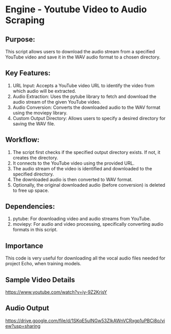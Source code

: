 # Engine - Youtube Video to Audio Scraping


## Purpose:
This script allows users to download the audio stream from a specified YouTube video and save it in the WAV audio format to a chosen directory.

## Key Features:

1.  URL Input: Accepts a YouTube video URL to identify the video from which audio will be extracted.
2.  Audio Extraction: Uses the pytube library to fetch and download the audio stream of the given YouTube video.
3.  Audio Conversion: Converts the downloaded audio to the WAV format using the moviepy library.
4.  Custom Output Directory: Allows users to specify a desired directory for saving the WAV file.

## Workflow:

1. The script first checks if the specified output directory exists. If not, it creates the directory.
2. It connects to the YouTube video using the provided URL.
3. The audio stream of the video is identified and downloaded to the specified directory.
4. The downloaded audio is then converted to WAV format.
5. Optionally, the original downloaded audio (before conversion) is deleted to free up space.

## Dependencies:

1. pytube: For downloading video and audio streams from YouTube.
2. moviepy: For audio and video processing, specifically converting audio formats in this script.

## Importance 
This code is very useful for downloading all the vocal audio files needed for project Echo, when training models.


## Sample Video Details 
https://www.youtube.com/watch?v=iy-9Z2KrjsY

## Audio Output
https://drive.google.com/file/d/1SKqE5uINGw53ZIkAWnVCRxgp1uPBCi8o/view?usp=sharing
